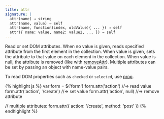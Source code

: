 ```yaml
---
title: attr
signature: |
  attr(name) ⇒ string
  attr(name, value) ⇒ self
  attr(name, function(index, oldValue){ ... }) ⇒ self
  attr({ name: value, name2: value2, ... }) ⇒ self
---
```


Read or set DOM attributes. When no value is given, reads specified attribute
from the first element in the collection. When value is given, sets the
attribute to that value on each element in the collection. When value is null,
the attribute is removed (like with [removeAttr](#removeAttr)). Multiple
attributes can be set by passing an object with name-value pairs.

To read DOM properties such as `checked` or `selected`, use [prop](#prop).

{% highlight js %}
var form = $('form')
form.attr('action')             //=> read value
form.attr('action', '/create')  //=> set value
form.attr('action', null)       //=> remove attribute

// multiple attributes:
form.attr({
  action: '/create',
  method: 'post'
})
{% endhighlight %}
